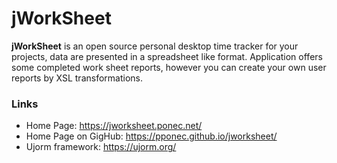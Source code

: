 # jWorkSheet


**jWorkSheet** is an open source personal desktop time tracker for your projects,
data are presented in a spreadsheet like format.
Application offers some completed work sheet reports, however you can create your own user reports by XSL transformations.


### Links

* Home Page: https://jworksheet.ponec.net/
* Home Page on GigHub: https://pponec.github.io/jworksheet/
* Ujorm framework: https://ujorm.org/
